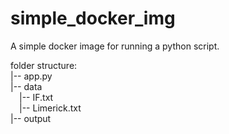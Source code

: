 # simple_docker_img
A simple docker image for running a python script.

folder structure:<br/>
|-- app.py<br/>
|-- data<br/>
&emsp;|-- IF.txt<br/>
&emsp;|-- Limerick.txt<br/>
|-- output

